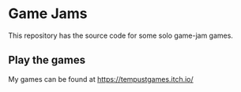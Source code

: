 # Game Jams
This repository has the source code for some solo game-jam games.

## Play the games
My games can be found at https://tempustgames.itch.io/
